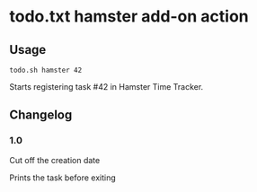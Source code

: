 # todo.txt hamster add-on action

## Usage

```
todo.sh hamster 42
```
Starts registering task #42 in Hamster Time Tracker.

## Changelog

### 1.0

Cut off the creation date

Prints the task before exiting

